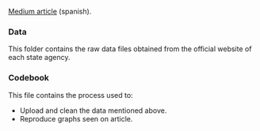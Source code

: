 [Medium article](https://medium.com/@edgar.gutierrez.gzz/padr%C3%B3n-de-taxis-de-nuevo-le%C3%B3n-121b12bf3d89#.ck9ypuqca) (spanish).

### Data

This folder contains the raw data files obtained from the official
website of each state agency. 

### Codebook

This file contains the process used to: 
+ Upload and clean the data mentioned above. 
+ Reproduce graphs seen on article.

